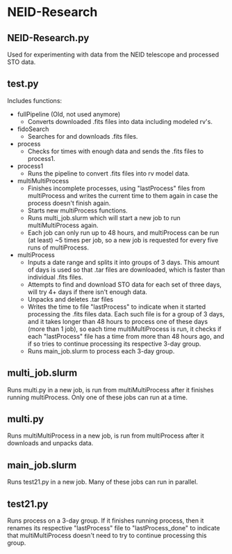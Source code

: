 # NEID-Research

## NEID-Research.py
Used for experimenting with data from the NEID telescope and processed STO data.

## test.py
Includes functions:
- fullPipeline (Old, not used anymore)
  - Converts downloaded .fits files into data including modeled rv's.
- fidoSearch
  - Searches for and downloads .fits files.
- process
  - Checks for times with enough data and sends the .fits files to process1.
- process1
  - Runs the pipeline to convert .fits files into rv model data.
- multiMultiProcess
  - Finishes incomplete processes, using "lastProcess" files from multiProcess and writes the current time to them again in case the process doesn't finish again.
  - Starts new multiProcess functions.
  - Runs multi_job.slurm which will start a new job to run multiMultiProcess again.
  - Each job can only run up to 48 hours, and multiProcess can be run (at least) ~5 times per job, so a new job is requested for every five runs of multiProcess.
- multiProcess
  - Inputs a date range and splits it into groups of 3 days. This amount of days is used so that .tar files are downloaded, which is faster than individual .fits files.
  - Attempts to find and download STO data for each set of three days, will try 4+ days if there isn't enough data.
  - Unpacks and deletes .tar files
  - Writes the time to file "lastProcess" to indicate when it started processing the .fits files data. Each such file is for a group of 3 days, and it takes longer than 48 hours to process one of these days (more than 1 job), so each time multiMultiProcess is run, it checks if each "lastProcess" file has a time from more than 48 hours ago, and if so tries to continue processing its respective 3-day group.
  - Runs main_job.slurm to process each 3-day group.

## multi_job.slurm
Runs multi.py in a new job, is run from multiMultiProcess after it finishes running multiProcess. Only one of these jobs can run at a time.

## multi.py
Runs multiMultiProcess in a new job, is run from multiProcess after it downloads and unpacks data.

## main_job.slurm
Runs test21.py in a new job. Many of these jobs can run in parallel.

## test21.py
Runs process on a 3-day group. If it finishes running process, then it renames its respective "lastProcess" file to "lastProcess_done" to indicate that multiMultiProcess doesn't need to try to continue processing this group. 



